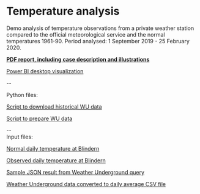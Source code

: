 # Temperature analysis
 
Demo analysis of temperature observations from a private weather station compared to the official meteorological service and the normal temperatures 1961-90. Period analysed: 1 September 2019 - 25 February 2020.





**[PDF report, including case description and illustrations](Report_temperature_analysis.pdf)**

[Power BI desktop visualization](Temp_analysis.pbix)

  


--  

Python files:

[Script to download historical WU data](WU_downloader.py)

[Script to prepare WU data](WU_prepare.py)


--  
Input files:

[Normal daily temperature at Blindern](files\Døgnnormal_Blindern.txt)

[Observed daily temperature at Blindern](files\Døgnverdier_Blindern_190820-200225.txt)

[Sample JSON result from Weather Underground query](files\WUdata-20200215.json)

[Weather Underground data converted to daily average CSV file](files\Galgeberg2.csv)
